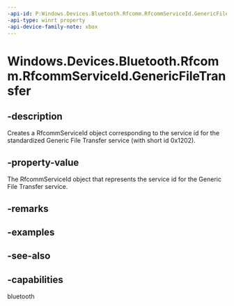 ```yaml
---
-api-id: P:Windows.Devices.Bluetooth.Rfcomm.RfcommServiceId.GenericFileTransfer
-api-type: winrt property
-api-device-family-note: xbox
---
```


<!-- Property syntax
public Windows.Devices.Bluetooth.Rfcomm.RfcommServiceId GenericFileTransfer { get; }
-->

# Windows.Devices.Bluetooth.Rfcomm.RfcommServiceId.GenericFileTransfer

## -description
Creates a RfcommServiceId object corresponding to the service id for the standardized Generic File Transfer service (with short id 0x1202).

## -property-value
The RfcommServiceId object that represents the service id for the Generic File Transfer service.

## -remarks

## -examples

## -see-also

## -capabilities
bluetooth
